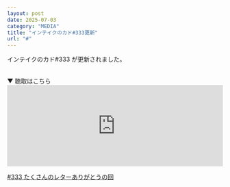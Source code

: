 ```yaml
---
layout: post
date: 2025-07-03
category: "MEDIA"
title: "インテイクのカド#333更新"
url: "#"
---
```


インテイクのカド#333 が更新されました。

<br>
▼ 聴取はこちら

<style> .standfm-embed-iframe { height: 190px; } @media only screen and (max-device-width: 480px) { .standfm-embed-iframe { height: 230px; } } </style>

<iframe src="https://stand.fm/embed/episodes/6865e76f13ab918815420229" class="standfm-embed-iframe" width="100%" frameborder="0" allowtransparency="true" allow="encrypted-media"></iframe>

<a href="https://stand.fm/episodes/6865e76f13ab918815420229" target="_blank">#333 たくさんのレターありがとうの回</a>
